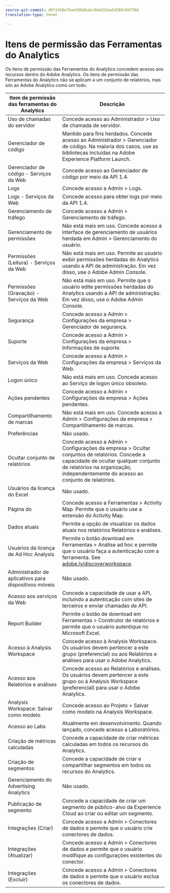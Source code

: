 ```yaml
---
source-git-commit: d8f2458e7bae596dbabc8dab33ea5d2881047566
translation-type: tm+mt

---
```

# Itens de permissão das Ferramentas do Analytics

Os itens de permissão das Ferramentas do Analytics concedem acesso aos recursos dentro do Adobe Analytics. Os itens de permissão das Ferramentas do Analytics não se aplicam a um conjunto de relatórios, mas sim ao Adobe Analytics como um todo.

| Item de permissão das ferramentas do Analytics | Descrição |
|----|----|
| Uso de chamadas do servidor | Concede acesso ao Administrador &gt; Uso de chamada de servidor. |
| Gerenciador de código | Mantido para fins herdados. Concede acesso ao Administrador &gt; Gerenciador de código. Na maioria dos casos, use as bibliotecas incluídas na Adobe Experience Platform Launch. |
| Gerenciador de código - Serviços da Web | Concede acesso ao Gerenciador de código por meio da API 1.4. |
| Logs | Concede acesso a Admin &gt; Logs. |
| Logs - Serviços da Web | Concede acesso para obter logs por meio da API 1.4. |
| Gerenciamento de tráfego | Concede acesso a Admin &gt; Gerenciamento de tráfego. |
| Gerenciamento de permissões | Não está mais em uso. Concede acesso à interface de gerenciamento de usuários herdada em Admin &gt; Gerenciamento do usuário. |
| Permissões (Leitura) - Serviços da Web | Não está mais em uso. Permite ao usuário exibir permissões herdadas do Analytics usando a API de administração. Em vez disso, use o Adobe Admin Console. |
| Permissões (Gravação) - Serviços da Web | Não está mais em uso. Permite que o usuário edite permissões herdadas do Analytics usando a API de administração. Em vez disso, use o Adobe Admin Console. |
| Segurança | Concede acesso a Admin &gt; Configurações da empresa &gt; Gerenciador de segurança. |
| Suporte | Concede acesso a Admin &gt; Configurações da empresa &gt; Informações de suporte. |
| Serviços da Web | Concede acesso a Admin &gt; Configurações da empresa &gt; Serviços da Web. |
| Logon único | Não está mais em uso. Concede acesso ao Serviço de logon único obsoleto. |
| Ações pendentes | Concede acesso a Admin &gt; Configurações da empresa &gt; Ações pendentes. |
| Compartilhamento de marcas | Não está mais em uso. Concede acesso a Admin &gt; Configurações da empresa &gt; Compartilhamento de marcas. |
| Preferências | Não usado. |
| Ocultar conjunto de relatórios | Concede acesso a Admin &gt; Configurações da empresa &gt; Ocultar conjuntos de relatórios. Concede a capacidade de ocultar qualquer conjunto de relatórios na organização, independentemente do acesso ao conjunto de relatórios. |
| Usuários da licença do Excel | Não usado. |
| Página do  | Concede acesso a Ferramentas &gt; Activity Map. Permite que o usuário use a extensão do Activity Map. |
| Dados atuais | Permite a opção de visualizar os dados atuais nos relatórios Relatórios e análises. |
| Usuários da licença de Ad Hoc Analysis | Permite o botão download em Ferramentas &gt; Análise ad hoc e permite que o usuário faça a autenticação com a ferramenta. See [adobe.ly/discoverworkspace](https://adobe.ly/discoverworkspace). |
| Administrador de aplicativos para dispositivos móveis | Não usado. |
| Acesso aos serviços da Web | Concede a capacidade de usar a API, incluindo a autenticação com sites de terceiros e enviar chamadas de API. |
| Report Builder | Permite o botão de download em Ferramentas &gt; Construtor de relatórios e permite que o usuário autentique no Microsoft Excel. |
| Acesso à Analysis Workspace | Concede acesso à Analysis Workspace. Os usuários devem pertencer a este grupo (preferencial) ou aos Relatórios e análises para usar o Adobe Analytics. |
| Acesso aos Relatórios e análises  | Concede acesso ao Relatórios e análises. Os usuários devem pertencer a este grupo ou à Analysis Workspace (preferencial) para usar o Adobe Analytics. |
| Analysis Workspace: Salvar como modelo | Concede acesso ao Projeto &gt; Salvar como modelo na Analysis Workspace. |
| Acesso ao Labs | Atualmente em desenvolvimento. Quando lançado, concede acesso a Laboratórios. |
| Criação de métricas calculadas | Concede a capacidade de criar métricas calculadas em todos os recursos do Analytics. |
| Criação de segmentos | Concede a capacidade de criar e compartilhar segmentos em todos os recursos do Analytics. |
| Gerenciamento do Advertising Analytics | Não usado. |
| Publicação de segmento | Concede a capacidade de criar um segmento de público-alvo da Experience Cloud ao criar ou editar um segmento. |
| Integrações (Criar) | Concede acesso a Admin &gt; Conectores de dados e permite que o usuário crie conectores de dados. |
| Integrações (Atualizar) | Concede acesso a Admin &gt; Conectores de dados e permite que o usuário modifique as configurações existentes do conector. |
| Integrações (Excluir) | Concede acesso a Admin &gt; Conectores de dados e permite que o usuário exclua os conectores de dados. |
